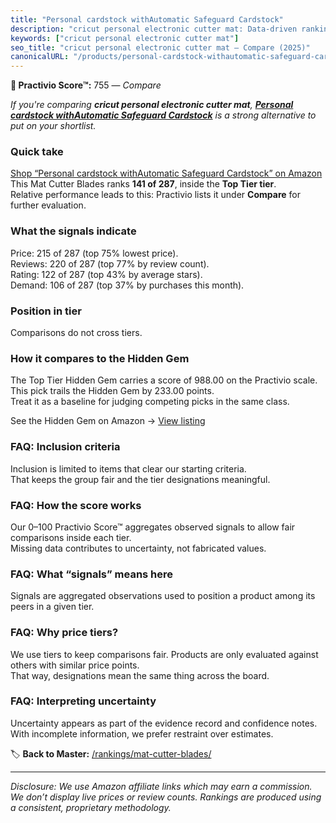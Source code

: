 ```yaml
---
title: "Personal cardstock withAutomatic Safeguard Cardstock"
description: "cricut personal electronic cutter mat: Data-driven ranking using the Practivio Score™. Positioned by quality, value, demand, findability, momentum."
keywords: ["cricut personal electronic cutter mat"]
seo_title: "cricut personal electronic cutter mat — Compare (2025)"
canonicalURL: "/products/personal-cardstock-withautomatic-safeguard-cardstock-B0DSBSVJXN/"
---
```


**🛒 Practivio Score™:** 755 — _Compare_


*If you're comparing **cricut personal electronic cutter mat**, **[Personal cardstock withAutomatic Safeguard Cardstock](https://www.amazon.com/dp/B0DSBSVJXN?tag=practivio-20)** is a strong alternative to put on your shortlist.*
### Quick take
[Shop “Personal cardstock withAutomatic Safeguard Cardstock” on Amazon](https://www.amazon.com/dp/B0DSBSVJXN?tag=practivio-20)
This Mat Cutter Blades ranks **141 of 287**, inside the **Top Tier tier**.  
Relative performance leads to this: Practivio lists it under **Compare** for further evaluation.

### What the signals indicate
Price: 215 of 287 (top 75% lowest price).  
Reviews: 220 of 287 (top 77% by review count).  
Rating: 122 of 287 (top 43% by average stars).  
Demand: 106 of 287 (top 37% by purchases this month).

### Position in tier
Comparisons do not cross tiers.

### How it compares to the Hidden Gem
The Top Tier Hidden Gem carries a score of 988.00 on the Practivio scale.  
This pick trails the Hidden Gem by 233.00 points.  
Treat it as a baseline for judging competing picks in the same class.  

See the Hidden Gem on Amazon → [View listing](https://www.amazon.com/dp/B0D4DVDCN7?tag=practivio-20)

### FAQ: Inclusion criteria
Inclusion is limited to items that clear our starting criteria.  
That keeps the group fair and the tier designations meaningful.

### FAQ: How the score works
Our 0–100 Practivio Score™ aggregates observed signals to allow fair comparisons inside each tier.  
Missing data contributes to uncertainty, not fabricated values.

### FAQ: What “signals” means here
Signals are aggregated observations used to position a product among its peers in a given tier.

### FAQ: Why price tiers?
We use tiers to keep comparisons fair. Products are only evaluated against others with similar price points.  
That way, designations mean the same thing across the board.

### FAQ: Interpreting uncertainty
Uncertainty appears as part of the evidence record and confidence notes.  
With incomplete information, we prefer restraint over estimates.

<!-- Missing template for Compare/CompareWithinPriceClass -->


🏷️ **Back to Master:** [/rankings/mat-cutter-blades/](/rankings/mat-cutter-blades/)

---
_Disclosure: We use Amazon affiliate links which may earn a commission. We don’t display live prices or review counts. Rankings are produced using a consistent, proprietary methodology._
